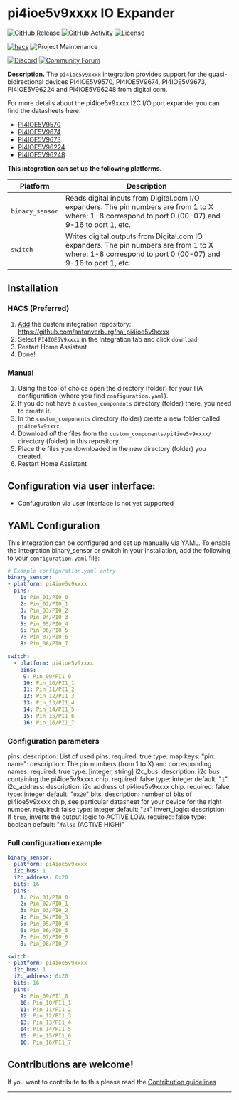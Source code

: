# pi4ioe5v9xxxx IO Expander

[![GitHub Release][releases-shield]][releases]
[![GitHub Activity][commits-shield]][commits]
[![License][license-shield]](LICENSE)

[![hacs][hacsbadge]][hacs]
![Project Maintenance][maintenance-shield]

[![Discord][discord-shield]][discord]
[![Community Forum][forum-shield]][forum]

**Description.**
The `pi4ioe5v9xxxx` integration provides support for the quasi-bidirectional devices PI4IOE5V9570, PI4IOE5V9674, PI4IOE5V9673, PI4IOE5V96224 and PI4IOE5V96248 from digital.com.

For more details about the pi4ioe5v9xxxx I2C I/O port expander you can find the datasheets here:
- [PI4IOE5V9570](https://www.diodes.com/assets/Datasheets/PI4IOE5V9570.pdf)
- [PI4IOE5V9674](https://www.diodes.com/assets/Datasheets/PI4IOE5V9674.pdf)
- [PI4IOE5V9673](https://www.diodes.com/assets/Datasheets/PI4IOE5V9673.pdf)
- [PI4IOE5V96224](https://www.diodes.com/assets/Datasheets/PI4IOE5V96224.pdf)
- [PI4IOE5V96248](https://www.diodes.com/assets/Datasheets/PI4IOE5V96248.pdf)

**This integration can set up the following platforms.**

Platform | Description
-- | --
`binary_sensor` | Reads digital inputs from Digital.com I/O expanders. The pin numbers are from 1 to X where: 1-8 correspond to port 0 (00-07) and 9-16 to port 1, etc.
`switch` | Writes digital outputs from Digital.com IO expanders. The pin numbers are from 1 to X where: 1-8 correspond to port 0 (00-07) and 9-16 to port 1, etc.


## Installation

### HACS (Preferred)
1. [Add](http://homeassistant.local:8123/hacs/integrations) the custom integration repository: https://github.com/antonverburg/ha_pi4ioe5v9xxxx
2. Select `PI4IOE5V9xxxx` in the Integration tab and click `download`
3. Restart Home Assistant
4. Done!

### Manual
1. Using the tool of choice open the directory (folder) for your HA configuration (where you find `configuration.yaml`).
1. If you do not have a `custom_components` directory (folder) there, you need to create it.
1. In the `custom_components` directory (folder) create a new folder called `pi4ioe5v9xxxx`.
1. Download _all_ the files from the `custom_components/pi4ioe5v9xxxx/` directory (folder) in this repository.
1. Place the files you downloaded in the new directory (folder) you created.
1. Restart Home Assistant

## Configuration via user interface:
* Confuguration via user interface is not yet supported

## YAML Configuration

This integration can be configured and set up manually via YAML. To enable the integration binary_sensor or switch in your installation, add the following to your `configuration.yaml` file:

```yaml
# Example configuration.yaml entry
binary_sensor:
- platform: pi4ioe5v9xxxx
  pins:
    1: Pin_01/PI0_0
    2: Pin_02/PI0_1
    3: Pin_03/PI0_2
    4: Pin_04/PI0_3
    5: Pin_05/PI0_4
    6: Pin_06/PI0_5
    7: Pin_07/PI0_6
    8: Pin_08/PI0_7

switch:
  - platform: pi4ioe5v9xxxx
    pins:
     9: Pin_09/PI1_0
     10: Pin_10/PI1_1
     11: Pin_11/PI1_2
     12: Pin_12/PI1_3
     13: Pin_13/PI1_4
     14: Pin_14/PI1_5
     15: Pin_15/PI1_6
     16: Pin_16/PI1_7
```

### Configuration parameters
pins:
  description: List of used pins.
  required: true
  type: map
  keys:
    "pin: name":
      description: The pin numbers (from 1 to X) and corresponding names.
      required: true
      type: [integer, string]
i2c_bus:
  description: i2c bus containing the pi4ioe5v9xxxx chip.
  required: false
  type: integer
  default: "`1`"
i2c_address:
  description: i2c address of pi4ioe5v9xxxx chip.
  required: false
  type: integer
  default: "`0x20`"
bits:
  description: number of bits of pi4ioe5v9xxxx chip, see particular datasheet for your device for the right number.
  required: false
  type: integer
  default: "`24`"
invert_logic:
  description: If `true`, inverts the output logic to ACTIVE LOW.
  required: false
  type: boolean
  default: "`false` (ACTIVE HIGH)"


### Full configuration example

```yaml
binary_sensor:
- platform: pi4ioe5v9xxxx
  i2c_bus: 1
  i2c_address: 0x20
  bits: 16
  pins:
    1: Pin_01/PI0_0
    2: Pin_02/PI0_1
    3: Pin_03/PI0_2
    4: Pin_04/PI0_3
    5: Pin_05/PI0_4
    6: Pin_06/PI0_5
    7: Pin_07/PI0_6
    8: Pin_08/PI0_7

switch:
- platform: pi4ioe5v9xxxx
  i2c_bus: 1
  i2c_address: 0x20
  bits: 16
  pins:
    9: Pin_09/PI1_0
    10: Pin_10/PI1_1
    11: Pin_11/PI1_2
    12: Pin_12/PI1_3
    13: Pin_13/PI1_4
    14: Pin_14/PI1_5
    15: Pin_15/PI1_6
    16: Pin_16/PI1_7
```

## Contributions are welcome!

If you want to contribute to this please read the [Contribution guidelines](CONTRIBUTING.md)

***

[commits-shield]: https://img.shields.io/github/commit-activity/y/antonverburg/ha_slow_pwm.svg?style=for-the-badge
[commits]: https://github.com/antonverburg/ha_slow_pwm/commits/main
[hacs]: https://hacs.xyz/
[hacsbadge]: https://img.shields.io/badge/HACS-Custom-orange.svg?style=for-the-badge
[discord]: https://discord.gg/Qa5fW2R
[discord-shield]: https://img.shields.io/discord/330944238910963714.svg?style=for-the-badge
[forum-shield]: https://img.shields.io/badge/community-forum-brightgreen.svg?style=for-the-badge
[forum]: https://community.home-assistant.io/
[license-shield]: https://img.shields.io/github/license/antonverburg/ha_slow_pwm.svg?style=for-the-badge
[maintenance-shield]: https://img.shields.io/badge/maintainer-antonverburg-blue.svg?style=for-the-badge
[releases-shield]: https://img.shields.io/github/release/antonverburg/ha_slow_pwm.svg?style=for-the-badge
[releases]: https://github.com/antonverburg/ha_slow_pwm/releases
[pid_controller]: https://github.com/antonverburg/ha_pid_controller
[pid_thermostat]: https://github.com/antonverburg/ha_pid_thermostat
[slow_pwm]: https://github.com/antonverburg/ha_slow_pwm

